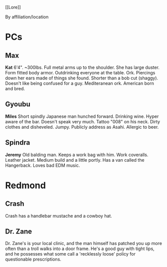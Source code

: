 [[Lore]]

By affiliation/location


# PCs
## Max
**Kat**
6'4". ~300lbs. Full metal arms up to the shoulder. She has large duster. Form fitted body armor. Outdrinking everyone at the table. Ork. Piercings down her ears made of things she found. Shorter than a bob cut (shaggy). Doesn't like being confused for a guy. Mediteranean ork. American born and bred.

## Gyoubu
**Miles**
Short spindly Japanese man hunched forward. Drinking wine. Hyper aware of the bar. Doesn't speak very much. Tattoo "008" on his neck. Dirty clothes and disheveled. Jumpy. Publicly address as Asahi. Allergic to beer.

## Spindra
**Jeremy**
Old balding man. Keeps a work bag with him. Work coveralls. Leather jacket. Medium build and a little portly. Has a van called the Hangerback. Loves bad EDM music.

# Redmond
## Crash
Crash has a handlebar mustache and a cowboy hat.

## Dr. Zane
Dr. Zane's is your local clinic, and the man himself has patched you up more often than a troll walks into a door frame. He's a good guy with tight lips, and he possesses what some call a 'recklessly loose' policy for questionable prescriptions.
